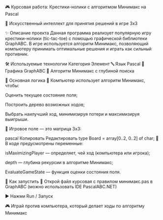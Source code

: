 🎮 Курсовая работа: Крестики-нолики с алгоритмом Минимакс на Pascal

🧠 Искусственный интеллект для принятия решений в игре 3x3

✨ Описание проекта
Данная программа реализует популярную игру крестики-нолики (tic-tac-toe) с помощью графической библиотеки GraphABC. В игре используется алгоритм Минимакс, позволяющий компьютеру принимать оптимальные решения и играть как сильный противник.

🛠 Используемые технологии
Категория	Элемент
🔤 Язык	Pascal
🎨 Графика	GraphABC
🧠 Алгоритм	Минимакс с глубиной поиска

🧠 Основная логика
👾 Компьютер использует алгоритм Минимакс, чтобы:

Оценить текущее состояние поля;

Построить дерево возможных ходов;

Выбрать наилучший ход, минимизируя потери и максимизируя выигрыши.

📐 Игровое поле — это матрица 3x3:

pascal
Копировать
Редактировать
type
  Board = array[0..2, 0..2] of char;
🧩 В коде предусмотрены переменные:

isMaximizingPlayer — определяет, чей ход (компьютера или игрока);

depth — глубина рекурсии в алгоритме Минимакс;

EvaluateGameState — функция оценки состояния поля.

🚀 Как запустить
📂 Открой файл курсовая с правилом минимакс.pas в GraphABC (можно использовать IDE PascalABC.NET)

▶️ Нажми Run / Запуск

🎮 Играй против компьютера, который делает ходы по алгоритму Минимакс
